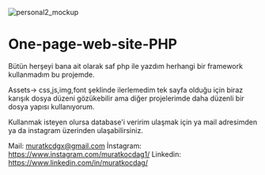 ![personal2_mockup](https://user-images.githubusercontent.com/88714209/132255778-ace89345-e8fb-4198-9265-aaae5db3815a.jpg)
# One-page-web-site-PHP
Bütün herşeyi bana ait olarak saf php ile yazdım herhangi bir framework kullanmadım bu projemde.

Assets-> css,js,img,font şeklinde ilerlemedim tek sayfa olduğu için biraz karışık dosya düzeni gözükebilir ama diğer projelerimde daha düzenli bir dosya yapısı kullanıyorum.

Kullanmak isteyen olursa database'i veririm ulaşmak için ya mail adresimden ya da instagram üzerinden ulaşabilirsiniz.

Mail: muratkcdgx@gmail.com
İnstagram: https://www.instagram.com/muratkocdag1/
Linkedin: https://www.linkedin.com/in/muratkocdag/
